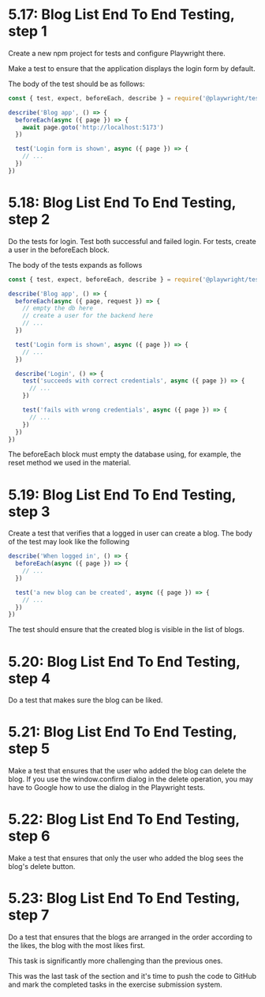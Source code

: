 # 5.17: Blog List End To End Testing, step 1
Create a new npm project for tests and configure Playwright there.

Make a test to ensure that the application displays the login form by default.

The body of the test should be as follows:

```javascript
const { test, expect, beforeEach, describe } = require('@playwright/test')

describe('Blog app', () => {
  beforeEach(async ({ page }) => {
    await page.goto('http://localhost:5173')
  })

  test('Login form is shown', async ({ page }) => {
    // ...
  })
})
```

# 5.18: Blog List End To End Testing, step 2
Do the tests for login. Test both successful and failed login. For tests, create a user in the beforeEach block.

The body of the tests expands as follows

```javascript
const { test, expect, beforeEach, describe } = require('@playwright/test')

describe('Blog app', () => {
  beforeEach(async ({ page, request }) => {
    // empty the db here
    // create a user for the backend here
    // ...
  })

  test('Login form is shown', async ({ page }) => {
    // ...
  })

  describe('Login', () => {
    test('succeeds with correct credentials', async ({ page }) => {
      // ...
    })

    test('fails with wrong credentials', async ({ page }) => {
      // ...
    })
  })
})
```

The beforeEach block must empty the database using, for example, the reset method we used in the material.

# 5.19: Blog List End To End Testing, step 3
Create a test that verifies that a logged in user can create a blog. The body of the test may look like the following

```javascript
describe('When logged in', () => {
  beforeEach(async ({ page }) => {
    // ...
  })

  test('a new blog can be created', async ({ page }) => {
    // ...
  })
})
```

The test should ensure that the created blog is visible in the list of blogs.

# 5.20: Blog List End To End Testing, step 4
Do a test that makes sure the blog can be liked.

# 5.21: Blog List End To End Testing, step 5
Make a test that ensures that the user who added the blog can delete the blog. If you use the window.confirm dialog in the delete operation, you may have to Google how to use the dialog in the Playwright tests.

# 5.22: Blog List End To End Testing, step 6
Make a test that ensures that only the user who added the blog sees the blog's delete button.

# 5.23: Blog List End To End Testing, step 7
Do a test that ensures that the blogs are arranged in the order according to the likes, the blog with the most likes first.

This task is significantly more challenging than the previous ones.

This was the last task of the section and it's time to push the code to GitHub and mark the completed tasks in the exercise submission system.
